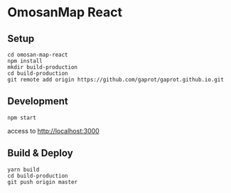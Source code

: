 # OmosanMap React

## Setup

```
cd omosan-map-react
npm install
mkdir build-production
cd build-production
git remote add origin https://github.com/gaprot/gaprot.github.io.git
```

## Development

```
npm start
```

access to [http://localhost:3000](http://localhost:3000)

## Build & Deploy

```
yarn build
cd build-production
git push origin master
```